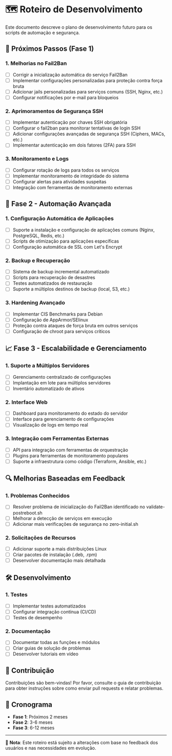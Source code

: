 # 🗺️ Roteiro de Desenvolvimento

Este documento descreve o plano de desenvolvimento futuro para os scripts de automação e segurança.

## 🚀 Próximos Passos (Fase 1)

### 1. Melhorias no Fail2Ban
- [ ] Corrigir a inicialização automática do serviço Fail2Ban
- [ ] Implementar configurações personalizadas para proteção contra força bruta
- [ ] Adicionar jails personalizadas para serviços comuns (SSH, Nginx, etc.)
- [ ] Configurar notificações por e-mail para bloqueios

### 2. Aprimoramentos de Segurança SSH
- [ ] Implementar autenticação por chaves SSH obrigatória
- [ ] Configurar o fail2ban para monitorar tentativas de login SSH
- [ ] Adicionar configurações avançadas de segurança SSH (Ciphers, MACs, etc.)
- [ ] Implementar autenticação em dois fatores (2FA) para SSH

### 3. Monitoramento e Logs
- [ ] Configurar rotação de logs para todos os serviços
- [ ] Implementar monitoramento de integridade do sistema
- [ ] Configurar alertas para atividades suspeitas
- [ ] Integração com ferramentas de monitoramento externas

## 🔄 Fase 2 - Automação Avançada

### 1. Configuração Automática de Aplicações
- [ ] Suporte a instalação e configuração de aplicações comuns (Nginx, PostgreSQL, Redis, etc.)
- [ ] Scripts de otimização para aplicações específicas
- [ ] Configuração automática de SSL com Let's Encrypt

### 2. Backup e Recuperação
- [ ] Sistema de backup incremental automatizado
- [ ] Scripts para recuperação de desastres
- [ ] Testes automatizados de restauração
- [ ] Suporte a múltiplos destinos de backup (local, S3, etc.)

### 3. Hardening Avançado
- [ ] Implementar CIS Benchmarks para Debian
- [ ] Configuração de AppArmor/SElinux
- [ ] Proteção contra ataques de força bruta em outros serviços
- [ ] Configuração de chroot para serviços críticos

## 📈 Fase 3 - Escalabilidade e Gerenciamento

### 1. Suporte a Múltiplos Servidores
- [ ] Gerenciamento centralizado de configurações
- [ ] Implantação em lote para múltiplos servidores
- [ ] Inventário automatizado de ativos

### 2. Interface Web
- [ ] Dashboard para monitoramento do estado do servidor
- [ ] Interface para gerenciamento de configurações
- [ ] Visualização de logs em tempo real

### 3. Integração com Ferramentas Externas
- [ ] API para integração com ferramentas de orquestração
- [ ] Plugins para ferramentas de monitoramento populares
- [ ] Suporte a infraestrutura como código (Terraform, Ansible, etc.)

## 🔍 Melhorias Baseadas em Feedback

### 1. Problemas Conhecidos
- [ ] Resolver problema de inicialização do Fail2Ban identificado no validate-postreboot.sh
- [ ] Melhorar a detecção de serviços em execução
- [ ] Adicionar mais verificações de segurança no zero-initial.sh

### 2. Solicitações de Recursos
- [ ] Adicionar suporte a mais distribuições Linux
- [ ] Criar pacotes de instalação (.deb, .rpm)
- [ ] Desenvolver documentação mais detalhada

## 🛠️ Desenvolvimento

### 1. Testes
- [ ] Implementar testes automatizados
- [ ] Configurar integração contínua (CI/CD)
- [ ] Testes de desempenho

### 2. Documentação
- [ ] Documentar todas as funções e módulos
- [ ] Criar guias de solução de problemas
- [ ] Desenvolver tutoriais em vídeo

## 🤝 Contribuição

Contribuições são bem-vindas! Por favor, consulte o guia de contribuição para obter instruções sobre como enviar pull requests e relatar problemas.

## 📅 Cronograma

- **Fase 1**: Próximos 2 meses
- **Fase 2**: 3-6 meses
- **Fase 3**: 6-12 meses

---

📌 **Nota**: Este roteiro está sujeito a alterações com base no feedback dos usuários e nas necessidades em evolução.
